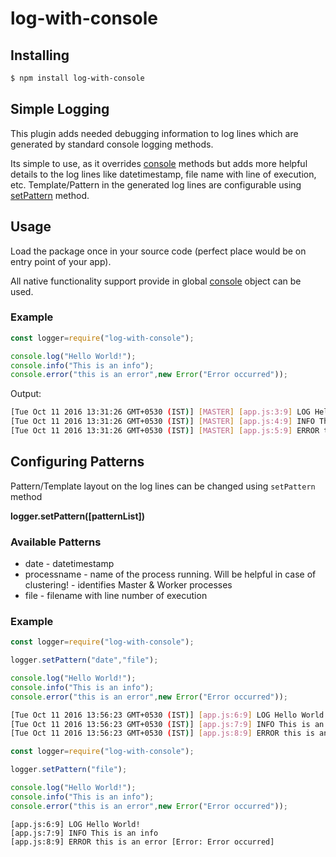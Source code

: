 # log-with-console

## Installing

```sh
$ npm install log-with-console
```

## Simple Logging

This plugin adds needed debugging information to log lines which are generated by standard console logging methods.

Its simple to use, as it overrides [console](https://nodejs.org/api/console.html) methods but adds more helpful details to the log lines like datetimestamp, file name with line of execution, etc. Template/Pattern in the generated log lines are configurable using [setPattern](#configuring-pattern) method.

## Usage

Load the package once in your source code (perfect place would be on entry point of your app).

All native functionality support provide in global [console](https://nodejs.org/api/console.html) object can be used.

### Example
```js
const logger=require("log-with-console");

console.log("Hello World!");
console.info("This is an info");
console.error("this is an error",new Error("Error occurred"));

```

Output:
```sh
[Tue Oct 11 2016 13:31:26 GMT+0530 (IST)] [MASTER] [app.js:3:9] LOG Hello World!
[Tue Oct 11 2016 13:31:26 GMT+0530 (IST)] [MASTER] [app.js:4:9] INFO This is an info
[Tue Oct 11 2016 13:31:26 GMT+0530 (IST)] [MASTER] [app.js:5:9] ERROR this is an error [Error: Error occurred]
```

## Configuring Patterns

Pattern/Template layout on the log lines can be changed using `setPattern` method

**logger.setPattern([patternList])**

### Available Patterns

* date - datetimestamp
* processname - name of the process running. Will be helpful in case of clustering! - identifies Master & Worker processes
* file - filename with line number of execution

### Example
```js
const logger=require("log-with-console");

logger.setPattern("date","file");

console.log("Hello World!");
console.info("This is an info");
console.error("this is an error",new Error("Error occurred"));

```
```sh
[Tue Oct 11 2016 13:56:23 GMT+0530 (IST)] [app.js:6:9] LOG Hello World!
[Tue Oct 11 2016 13:56:23 GMT+0530 (IST)] [app.js:7:9] INFO This is an info
[Tue Oct 11 2016 13:56:23 GMT+0530 (IST)] [app.js:8:9] ERROR this is an error [Error: Error occurred]
```

```js
const logger=require("log-with-console");

logger.setPattern("file");

console.log("Hello World!");
console.info("This is an info");
console.error("this is an error",new Error("Error occurred"));
```

```
[app.js:6:9] LOG Hello World!
[app.js:7:9] INFO This is an info
[app.js:8:9] ERROR this is an error [Error: Error occurred]
```